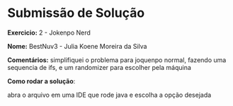 # Submissão de Solução

**Exercicio:** 2 - Jokenpo Nerd

**Nome:** BestNuv3 - Julia Koene Moreira da Silva

**Comentários:** simplifiquei o problema para joquenpo normal, fazendo uma sequencia de ifs, e um randomizer para escolher pela máquina

**Como rodar a solução**: 

abra o arquivo em uma IDE que rode java e escolha a opção desejada
